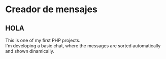 # Creador de mensajes
<h2>HOLA</h2>
This is one of my first PHP projects. <br>
I'm developing a basic chat, where the messages are sorted automatically and shown dinamically.
